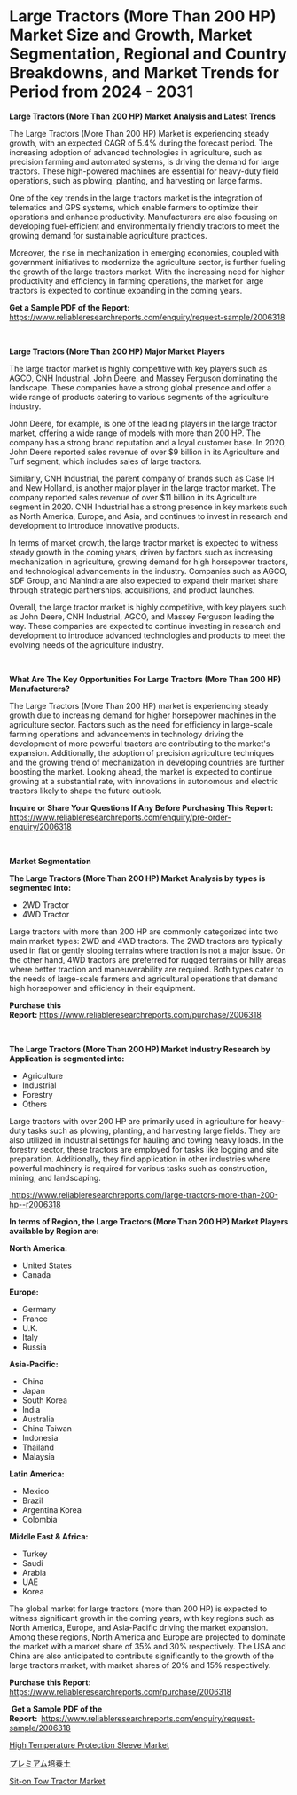 <p><h1>Large Tractors (More Than 200 HP) Market Size and Growth, Market Segmentation, Regional and Country Breakdowns, and Market Trends for Period from 2024 -  2031</h1></p><p><strong>Large Tractors (More Than 200 HP) Market Analysis and Latest Trends</strong></p>
<p><p>The Large Tractors (More Than 200 HP) Market is experiencing steady growth, with an expected CAGR of 5.4% during the forecast period. The increasing adoption of advanced technologies in agriculture, such as precision farming and automated systems, is driving the demand for large tractors. These high-powered machines are essential for heavy-duty field operations, such as plowing, planting, and harvesting on large farms.</p><p>One of the key trends in the large tractors market is the integration of telematics and GPS systems, which enable farmers to optimize their operations and enhance productivity. Manufacturers are also focusing on developing fuel-efficient and environmentally friendly tractors to meet the growing demand for sustainable agriculture practices.</p><p>Moreover, the rise in mechanization in emerging economies, coupled with government initiatives to modernize the agriculture sector, is further fueling the growth of the large tractors market. With the increasing need for higher productivity and efficiency in farming operations, the market for large tractors is expected to continue expanding in the coming years.</p></p>
<p><strong>Get a Sample PDF of the Report:&nbsp;</strong> <a href="https://www.reliableresearchreports.com/enquiry/request-sample/2006318">https://www.reliableresearchreports.com/enquiry/request-sample/2006318</a></p>
<p>&nbsp;</p>
<p><strong>Large Tractors (More Than 200 HP) Major Market Players</strong></p>
<p><p>The large tractor market is highly competitive with key players such as AGCO, CNH Industrial, John Deere, and Massey Ferguson dominating the landscape. These companies have a strong global presence and offer a wide range of products catering to various segments of the agriculture industry.</p><p>John Deere, for example, is one of the leading players in the large tractor market, offering a wide range of models with more than 200 HP. The company has a strong brand reputation and a loyal customer base. In 2020, John Deere reported sales revenue of over $9 billion in its Agriculture and Turf segment, which includes sales of large tractors.</p><p>Similarly, CNH Industrial, the parent company of brands such as Case IH and New Holland, is another major player in the large tractor market. The company reported sales revenue of over $11 billion in its Agriculture segment in 2020. CNH Industrial has a strong presence in key markets such as North America, Europe, and Asia, and continues to invest in research and development to introduce innovative products.</p><p>In terms of market growth, the large tractor market is expected to witness steady growth in the coming years, driven by factors such as increasing mechanization in agriculture, growing demand for high horsepower tractors, and technological advancements in the industry. Companies such as AGCO, SDF Group, and Mahindra are also expected to expand their market share through strategic partnerships, acquisitions, and product launches.</p><p>Overall, the large tractor market is highly competitive, with key players such as John Deere, CNH Industrial, AGCO, and Massey Ferguson leading the way. These companies are expected to continue investing in research and development to introduce advanced technologies and products to meet the evolving needs of the agriculture industry.</p></p>
<p>&nbsp;</p>
<p><strong>What Are The Key Opportunities For Large Tractors (More Than 200 HP) Manufacturers?</strong></p>
<p><p>The Large Tractors (More Than 200 HP) market is experiencing steady growth due to increasing demand for higher horsepower machines in the agriculture sector. Factors such as the need for efficiency in large-scale farming operations and advancements in technology driving the development of more powerful tractors are contributing to the market's expansion. Additionally, the adoption of precision agriculture techniques and the growing trend of mechanization in developing countries are further boosting the market. Looking ahead, the market is expected to continue growing at a substantial rate, with innovations in autonomous and electric tractors likely to shape the future outlook.</p></p>
<p><strong>Inquire or Share Your Questions If Any Before Purchasing This Report:</strong> <a href="https://www.reliableresearchreports.com/enquiry/pre-order-enquiry/2006318">https://www.reliableresearchreports.com/enquiry/pre-order-enquiry/2006318</a></p>
<p>&nbsp;</p>
<p><strong>Market Segmentation</strong></p>
<p><strong>The Large Tractors (More Than 200 HP) Market Analysis by types is segmented into:</strong></p>
<p><ul><li>2WD Tractor</li><li>4WD Tractor</li></ul></p>
<p><p>Large tractors with more than 200 HP are commonly categorized into two main market types: 2WD and 4WD tractors. The 2WD tractors are typically used in flat or gently sloping terrains where traction is not a major issue. On the other hand, 4WD tractors are preferred for rugged terrains or hilly areas where better traction and maneuverability are required. Both types cater to the needs of large-scale farmers and agricultural operations that demand high horsepower and efficiency in their equipment.</p></p>
<p><strong>Purchase this Report:&nbsp;</strong><a href="https://www.reliableresearchreports.com/purchase/2006318">https://www.reliableresearchreports.com/purchase/2006318</a></p>
<p>&nbsp;</p>
<p><strong>The Large Tractors (More Than 200 HP) Market Industry Research by Application is segmented into:</strong></p>
<p><ul><li>Agriculture</li><li>Industrial</li><li>Forestry</li><li>Others</li></ul></p>
<p><p>Large tractors with over 200 HP are primarily used in agriculture for heavy-duty tasks such as plowing, planting, and harvesting large fields. They are also utilized in industrial settings for hauling and towing heavy loads. In the forestry sector, these tractors are employed for tasks like logging and site preparation. Additionally, they find application in other industries where powerful machinery is required for various tasks such as construction, mining, and landscaping.</p></p>
<p><a href="https://www.reliableresearchreports.com/large-tractors-more-than-200-hp--r2006318">&nbsp;https://www.reliableresearchreports.com/large-tractors-more-than-200-hp--r2006318</a></p>
<p><strong>In terms of Region, the Large Tractors (More Than 200 HP) Market Players available by Region are:</strong></p>
<p>
    <p> <strong> North America: </strong>
        <ul>
            <li>United States</li>
            <li>Canada</li>
        </ul>
        </p> 
    <p> <strong> Europe: </strong>
        <ul>
            <li>Germany</li>
            <li>France</li>
            <li>U.K.</li>
            <li>Italy</li>
            <li>Russia</li>
        </ul>
        </p> 
    <p> <strong> Asia-Pacific: </strong>
        <ul>
            <li>China</li>
            <li>Japan</li>
            <li>South Korea</li>
            <li>India</li>
            <li>Australia</li>
            <li>China Taiwan</li>
            <li>Indonesia</li>
            <li>Thailand</li>
            <li>Malaysia</li>
        </ul>
        </p> 
    <p> <strong> Latin America: </strong>
        <ul>
            <li>Mexico</li>
            <li>Brazil</li>
            <li>Argentina Korea</li>
            <li>Colombia</li>
        </ul>
        </p> 
    <p> <strong> Middle East & Africa: </strong>
        <ul>
            <li>Turkey</li>
            <li>Saudi</li>
            <li>Arabia</li>
            <li>UAE</li>
            <li>Korea</li>
        </ul>
    </p>
    </p>
<p><p>The global market for large tractors (more than 200 HP) is expected to witness significant growth in the coming years, with key regions such as North America, Europe, and Asia-Pacific driving the market expansion. Among these regions, North America and Europe are projected to dominate the market with a market share of 35% and 30% respectively. The USA and China are also anticipated to contribute significantly to the growth of the large tractors market, with market shares of 20% and 15% respectively.</p></p>
<p><strong>Purchase this Report: </strong><a href="https://www.reliableresearchreports.com/purchase/2006318">https://www.reliableresearchreports.com/purchase/2006318</a></p>
<p>&nbsp;<strong>Get a Sample PDF of the Report:&nbsp;&nbsp;</strong><a href="https://www.reliableresearchreports.com/enquiry/request-sample/2006318">https://www.reliableresearchreports.com/enquiry/request-sample/2006318</a></p>
<p><strong></strong></p>
<p><p><a href="https://issuu.com/reportprime-2/docs/high-temperature-protection-sleeve-market-size-203">High Temperature Protection Sleeve Market</a></p><p><a href="https://github.com/lababdou/Market-Research-Report-List-3/blob/main/555447645908.md">プレミアム培養土</a></p><p><a href="https://github.com/NorbertYates/Market-Research-Report-List-4/blob/main/sit-on-tow-tractor-market.md">Sit-on Tow Tractor Market</a></p></p>